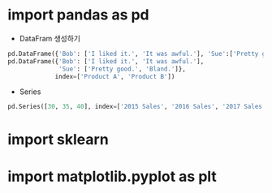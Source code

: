 # import pandas as pd
- DataFram 생성하기
```python
pd.DataFrame({'Bob': ['I liked it.', 'It was awful.'], 'Sue':['Pretty good.', 'Bland.']})
pd.DataFrame({'Bob': ['I liked it.', 'It was awful.'], 
              'Sue': ['Pretty good.', 'Bland.']},
             index=['Product A', 'Product B'])
```
- Series 
```python
pd.Series([30, 35, 40], index=['2015 Sales', '2016 Sales', '2017 Sales'], name='Product A')
```
# import sklearn


# import matplotlib.pyplot as plt


